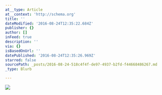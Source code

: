 ```yaml
---
at__type: Article
at__context: 'http://schema.org'
title: ''
dateModified: '2016-08-24T12:35:22.684Z'
publisher: {}
author: []
inFeed: true
description: ''
via: {}
isBasedOnUrl: ''
datePublished: '2016-08-24T12:35:26.969Z'
starred: false
sourcePath: _posts/2016-08-24-518c4f4f-de97-4937-b2fd-f44668486267.md
_type: Blurb

---
```

![](https://the-grid-user-content.s3-us-west-2.amazonaws.com/49424991-e652-449a-888e-9359ba45d6cb.jpg)
